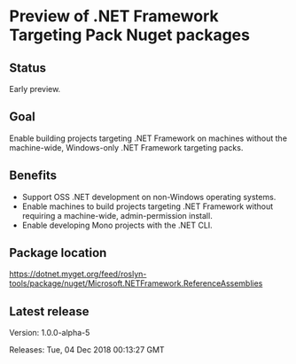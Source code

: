 # Preview of .NET Framework Targeting Pack Nuget packages

## Status

Early preview.

## Goal

Enable building projects targeting .NET Framework on machines without the machine-wide, Windows-only .NET Framework targeting packs.

## Benefits

- Support OSS .NET development on non-Windows operating systems.
- Enable machines to build projects targeting .NET Framework without requiring a machine-wide, admin-permission install.
- Enable developing Mono projects with the .NET CLI.

## Package location

https://dotnet.myget.org/feed/roslyn-tools/package/nuget/Microsoft.NETFramework.ReferenceAssemblies

## Latest release

Version:	1.0.0-alpha-5

Releases:	Tue, 04 Dec 2018 00:13:27 GMT

